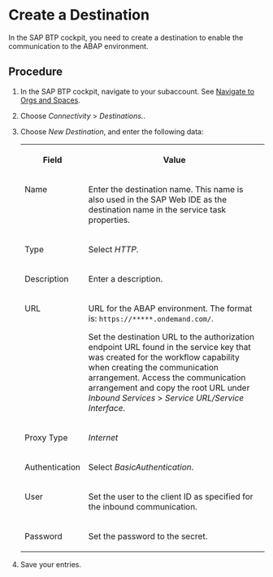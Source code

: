 <!-- loioda60b993f6e145d78c82cd00f755c114 -->

# Create a Destination

In the SAP BTP cockpit, you need to create a destination to enable the communication to the ABAP environment.



## Procedure

1.  In the SAP BTP cockpit, navigate to your subaccount. See [Navigate to Orgs and Spaces](https://help.sap.com/viewer/e275296cbb1e4d5886fa38a2a2c78c06/Cloud/en-US/5bf87353bf994819b8803e5910d8450f.html).

2.  Choose *Connectivity* \> *Destinations.*.

3.  Choose *New Destination*, and enter the following data:


    <table>
    <tr>
    <th valign="top">

    Field


    
    </th>
    <th valign="top">

    Value


    
    </th>
    </tr>
    <tr>
    <td valign="top">

    Name


    
    </td>
    <td valign="top">

    Enter the destination name. This name is also used in the SAP Web IDE as the destination name in the service task properties.


    
    </td>
    </tr>
    <tr>
    <td valign="top">

    Type


    
    </td>
    <td valign="top">

    Select *HTTP*.


    
    </td>
    </tr>
    <tr>
    <td valign="top">

    Description


    
    </td>
    <td valign="top">

    Enter a description.


    
    </td>
    </tr>
    <tr>
    <td valign="top">

    URL


    
    </td>
    <td valign="top">

    URL for the ABAP environment. The format is: `https://*****.ondemand.com/`.

    Set the destination URL to the authorization endpoint URL found in the service key that was created for the workflow capability when creating the communication arrangement. Access the communication arrangement and copy the root URL under *Inbound Services* \> *Service URL/Service Interface*.


    
    </td>
    </tr>
    <tr>
    <td valign="top">

    Proxy Type


    
    </td>
    <td valign="top">

     *Internet* 


    
    </td>
    </tr>
    <tr>
    <td valign="top">

    Authentication


    
    </td>
    <td valign="top">

    Select *BasicAuthentication*.


    
    </td>
    </tr>
    <tr>
    <td valign="top">

    User


    
    </td>
    <td valign="top">

    Set the user to the client ID as specified for the inbound communication.


    
    </td>
    </tr>
    <tr>
    <td valign="top">

    Password


    
    </td>
    <td valign="top">

    Set the password to the secret.


    
    </td>
    </tr>
    </table>
    
4.  Save your entries.


